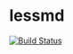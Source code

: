 # lessmd

[![Build Status](https://travis-ci.org/linuxenko/lessmd.svg?branch=master)](https://travis-ci.org/linuxenko/lessmd)